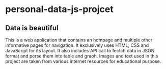 # personal-data-js-projcet

## Data is beautiful
This is a web application that contains an hompage and multiple other informative pages for navigation. 
It exclusively uses HTML, CSS and JavaScript for its layout. It also includes API call to 
fectch data in JSON format and perse them into table and graoh. Images and text
used in this project are taken from various internet resources for educational purpose.
